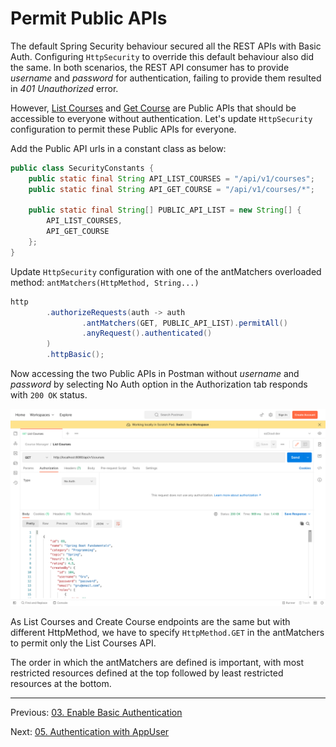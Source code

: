 # Permit Public APIs

The default Spring Security behaviour secured all the REST APIs with Basic Auth. Configuring `HttpSecurity` to override this default behaviour also did the same. In both scenarios, the REST API consumer has to provide *username* and *password* for authentication, failing to provide them resulted in *401 Unauthorized* error.

However, [List Courses](http://localhost:8080/api/v1/courses) and [Get Course](http://localhost:8080/api/v1/courses/%7BcourseId%7D) are Public APIs that should be accessible to everyone without authentication. Let's update `HttpSecurity` configuration to permit these Public APIs for everyone.

Add the Public API urls in a constant class as below:
```java
public class SecurityConstants {  
	public static final String API_LIST_COURSES = "/api/v1/courses";  
	public static final String API_GET_COURSE = "/api/v1/courses/*";  
  
	public static final String[] PUBLIC_API_LIST = new String[] {  
		API_LIST_COURSES,  
		API_GET_COURSE
	};  
}
```

Update `HttpSecurity` configuration with one of the antMatchers overloaded method: `antMatchers(HttpMethod, String...)`

```java
http  
        .authorizeRequests(auth -> auth  
                .antMatchers(GET, PUBLIC_API_LIST).permitAll()  
                .anyRequest().authenticated()  
        )  
        .httpBasic();
```

Now accessing the two Public APIs in Postman without *username* and *password* by selecting No Auth option in the Authorization tab responds with `200 OK` status.

![List courses with no auth - Postman](./assets/list_courses_postman_no_auth.png)

As List Courses and Create Course endpoints are the same but with different HttpMethod, we have to  specify `HttpMethod.GET` in the antMatchers to permit only the List Courses API.

The order in which the antMatchers are defined is important, with most restricted resources defined at the top followed by least restricted resources at the bottom.

***

Previous: [03. Enable Basic Authentication](https://github.com/SankaranarayananMurugan/spring-security-guide/tree/main/03.%20Enable%20Basic%20Authentication)

Next: [05. Authentication with AppUser](https://github.com/SankaranarayananMurugan/spring-security-guide/tree/main/05.%20Authentication%20with%20AppUser)